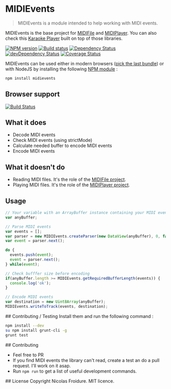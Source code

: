 # MIDIEvents
> MIDIEvents is a module intended to help working with MIDI events.

MIDIEvents is the base project for [MIDIFile](https://github.com/nfroidure/MIDIFile)
 and [MIDIPlayer](https://github.com/nfroidure/MIDIPlayer). You can also check
 this [Karaoke Player](http://karaoke.insertafter.com) built on top of those
 libraries.

[![NPM version](https://badge.fury.io/js/midievents.svg)](https://npmjs.org/package/midievents)
 [![Build status](https://secure.travis-ci.org/nfroidure/MIDIEvents.svg)](https://travis-ci.org/nfroidure/MIDIEvents)
 [![Dependency Status](https://david-dm.org/nfroidure/midievents.svg)](https://david-dm.org/nfroidure/midievents)
 [![devDependency Status](https://david-dm.org/nfroidure/midievents/dev-status.svg)](https://david-dm.org/nfroidure/midievents#info=devDependencies)
 [![Coverage Status](https://coveralls.io/repos/nfroidure/MIDIEvents/badge.svg?branch=master)](https://coveralls.io/r/nfroidure/MIDIEvents?branch=master)

MIDIEvents can be used either in modern browsers
 ([pick the last bundle](https://github.com/nfroidure/MIDIEvents/blob/master/dist/MIDIEvents.js))
 or with NodeJS by installing the following
 [NPM module](https://npmjs.org/package/midievents) :
```bash
npm install midievents
```

## Browser support
[![Build Status](https://ci.testling.com/nfroidure/MIDIEvents.svg)](https://ci.testling.com/nfroidure/MIDIEvents)

## What it does
* Decode MIDI events
* Check MIDI events (using strictMode)
*	Calculate needed buffer to encode MIDI events
*	Encode MIDI events

## What it doesn't do
*	Reading MIDI files. It's the role of the
 [MIDIFile project](https://github.com/nfroidure/MIDIFile).
* Playing MIDI files. It's the role of the
 [MIDIPlayer project](https://github.com/nfroidure/MIDIPlayer).

## Usage
```js
// Your variable with an ArrayBuffer instance containing your MIDI events
var anyBuffer;

// Parse MIDI events
var events = [];
var parser = new MIDIEvents.createParser(new DataView(anyBuffer), 0, false);
var event = parser.next();

do {
  events.push(event);
  event = parser.next();
} while(event);

// Check bufffer size before encoding
if(anyBuffer.length >= MIDIEvents.getRequiredBufferLength(events)) {
  console.log('ok');
}

// Encode MIDI events
var destination = new Uint8Array(anyBuffer);
MIDIEvents.writeToTrack(events, destination);

```

## Contributing / Testing
Install them and run the following command :

```bash
npm install --dev
su npm install grunt-cli -g
grunt test
```

## Contributing
* Feel free to PR
* If you find MIDI events the library can't read, create a test an do a pull
 request. I'll work on it asap.
* Run `npm run` to get a list of useful development commands.

## License
Copyright Nicolas Froidure. MIT licence.
